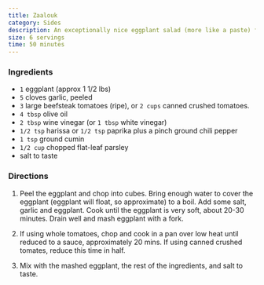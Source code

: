 ```yaml
---
title: Zaalouk
category: Sides
description: An exceptionally nice eggplant salad (more like a paste) for use on bread or pita. Using canned tomatoes works very well and is nice in wintertime. This one does not contain zucchini and is adapted from a recipe by Claudia Roden.
size: 6 servings
time: 50 minutes
---
```


### Ingredients

* `1` eggplant (approx 1 1/2 lbs)
* `5` cloves garlic, peeled
* `3` large beefsteak tomatoes (ripe), or `2 cups` canned crushed tomatoes.
* `4 tbsp` olive oil
* `2 tbsp` wine vinegar (or `1 tbsp` white vinegar)
* `1/2 tsp` harissa or `1/2 tsp` paprika plus a pinch ground chili pepper
* `1 tsp` ground cumin
* `1/2 cup` chopped flat-leaf parsley
* salt to taste

### Directions

1. Peel the eggplant and chop into cubes. Bring enough water to cover the eggplant (eggplant will float, so approximate) to a boil. Add some salt, garlic and eggplant. Cook until the eggplant is very soft, about 20-30 minutes. Drain well and mash eggplant with a fork.

2. If using whole tomatoes, chop and cook in a pan over low heat until reduced to a sauce, approximately 20 mins. If using canned crushed tomates, reduce this time in half. 

3. Mix with the mashed eggplant, the rest of the ingredients, and salt to taste.